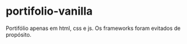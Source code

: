 # portifolio-vanilla
Portifólio apenas em html, css e js. Os frameworks foram evitados de propósito.
